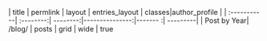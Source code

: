 | title       |  permlink | layout  | entries_layout | classes|author_profile |
| :-----------| :--------:| --------:|---------------:|------- :| ---------|
|  Post by Year| /blog/  | posts    |           grid  | wide  | true   
